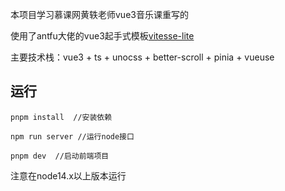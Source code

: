 
本项目学习慕课网黄轶老师vue3音乐课重写的

使用了antfu大佬的vue3起手式模板[vitesse-lite](https://github.com/antfu/vitesse-lite)

主要技术栈：vue3 + ts + unocss + better-scroll + pinia + vueuse

## 运行
```
pnpm install  //安装依赖

npm run server //运行node接口

pnpm dev  //启动前端项目

```

注意在node14.x以上版本运行
